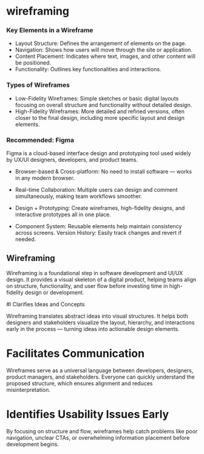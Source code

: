 # wireframing

### Key Elements in a Wireframe

 - Layout Structure: Defines the arrangement of elements on the page.
 - Navigation: Shows how users will move through the site or application.
 - Content Placement: Indicates where text, images, and other content will be positioned.
 - Functionality: Outlines key functionalities and interactions.

### Types of Wireframes

 - Low-Fidelity Wireframes: Simple sketches or basic digital layouts focusing on overall structure and functionality without detailed design.
 - High-Fidelity Wireframes: More detailed and refined versions, often closer to the final design, including more specific layout and design elements.

### Recommended: Figma

Figma is a cloud-based interface design and prototyping tool used widely by UX/UI designers, developers, and product teams.

  - Browser-based & Cross-platform: No need to install software — works in any modern browser.

 - Real-time Collaboration: Multiple users can design and comment simultaneously, making team workflows smoother.

 - Design + Prototyping: Create wireframes, high-fidelity designs, and interactive prototypes all in one place.

 - Component System: Reusable elements help maintain consistency across screens.
    Version History: Easily track changes and revert if needed.


##  Wireframing 

Wireframing is a foundational step in software development and UI/UX design. It provides a visual skeleton of a digital product, helping teams align on structure, functionality, and user flow before investing time in high-fidelity design or development.


#l  Clarifies Ideas and Concepts

Wireframing translates abstract ideas into visual structures. It helps both designers and stakeholders visualize the layout, hierarchy, and interactions early in the process — turning ideas into actionable design elements.


# Facilitates Communication

Wireframes serve as a universal language between developers, designers, product managers, and stakeholders. Everyone can quickly understand the proposed structure, which ensures alignment and reduces misinterpretation.


# Identifies Usability Issues Early

By focusing on structure and flow, wireframes help catch problems like poor navigation, unclear CTAs, or overwhelming information placement before development begins.




